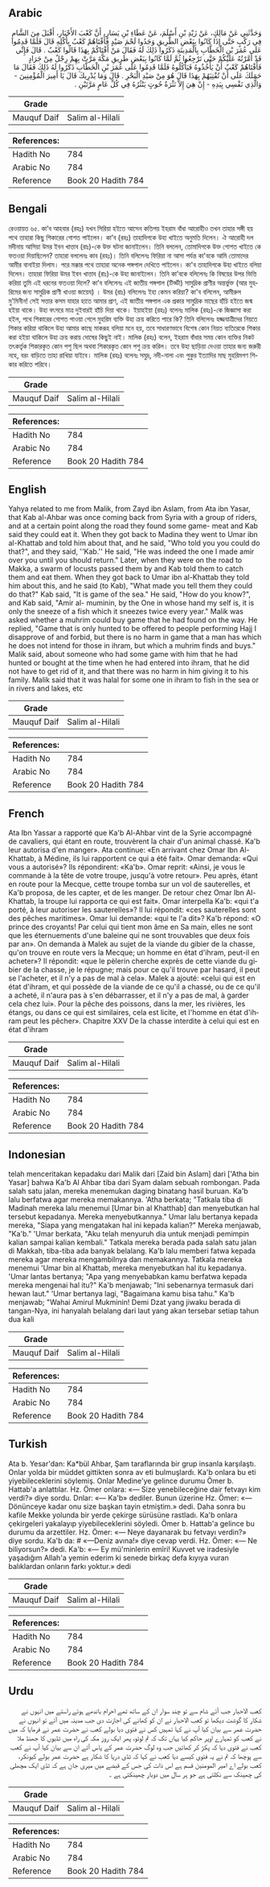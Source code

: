 ## Arabic


<div dir="rtl" lang="ar" style={{fontSize:'larger',backgroundColor:'#f8f9fa',padding:20}}>
وَحَدَّثَنِي عَنْ مَالِكٍ، عَنْ زَيْدِ بْنِ أَسْلَمَ، عَنْ عَطَاءِ بْنِ يَسَارٍ، أَنَّ كَعْبَ الأَحْبَارِ، أَقْبَلَ مِنَ الشَّامِ فِي رَكْبٍ حَتَّى إِذَا كَانُوا بِبَعْضِ الطَّرِيقِ وَجَدُوا لَحْمَ صَيْدٍ فَأَفْتَاهُمْ كَعْبٌ بِأَكْلِهِ قَالَ فَلَمَّا قَدِمُوا عَلَى عُمَرَ بْنِ الْخَطَّابِ بِالْمَدِينَةِ ذَكَرُوا ذَلِكَ لَهُ فَقَالَ مَنْ أَفْتَاكُمْ بِهَذَا قَالُوا كَعْبٌ ‏.‏ قَالَ فَإِنِّي قَدْ أَمَّرْتُهُ عَلَيْكُمْ حَتَّى تَرْجِعُوا ثُمَّ لَمَّا كَانُوا بِبَعْضِ طَرِيقِ مَكَّةَ مَرَّتْ بِهِمْ رِجْلٌ مِنْ جَرَادٍ فَأَفْتَاهُمْ كَعْبٌ أَنْ يَأْخُذُوهُ فَيَأْكُلُوهُ فَلَمَّا قَدِمُوا عَلَى عُمَرَ بْنِ الْخَطَّابِ ذَكَرُوا لَهُ ذَلِكَ فَقَالَ مَا حَمَلَكَ عَلَى أَنْ تُفْتِيَهُمْ بِهَذَا قَالَ هُوَ مِنْ صَيْدِ الْبَحْرِ ‏.‏ قَالَ وَمَا يُدْرِيكَ قَالَ يَا أَمِيرَ الْمُؤْمِنِينَ - وَالَّذِي نَفْسِي بِيَدِهِ - إِنْ هِيَ إِلاَّ نَثْرَةُ حُوتٍ يَنْثُرُهُ فِي كُلِّ عَامٍ مَرَّتَيْنِ ‏.‏
</div>
<div style={{backgroundColor:'#f8f9fa',padding:20, marginBottom: 10}}><table> <thead> <tr> <th>Grade</th> <th></th> </tr> </thead> <tbody> <tr><td>Mauquf Daif</td><td>Salim al-Hilali</td></tr></tbody></table><table> <thead> <tr> <th>References:</th> <th></th> </tr> </thead> <tbody><tr><td>Hadith No</td><td>784</td></tr><tr><td>Arabic No</td><td>784</td></tr><tr><td>Reference</td><td>Book 20 Hadith 784</td></tr></tbody></table></div>

## Bengali


<div dir="ltr" lang="bn" style={{fontSize:'larger',backgroundColor:'#f8f9fa',padding:20}}>
রেওয়ায়ত ৬৫. কা’ব আহবার (রহঃ) যখন সিরিয়া হইতে আসেন কতিপয় ইহরাম বাঁধা আরোহীও তখন তাহার সঙ্গী হয় পথে তাহারা কিছু শিকারের গোশত পাইলেন। কা’ব (রহঃ) তাহাদিগকে উহা খাইতে অনুমতি দিলেন। ঐ আরোহী দল মদীনায় আসিয়া উমর ইবন খাত্তাব (রাঃ)-কে উক্ত ঘটনা জানাইলেন। তিনি বললেন, তোমাদিগকে উক্ত গোশত খাইতে কে ফতওয়া দিয়াছিলেন? তাহারা বললেনঃ কাব (রহঃ)। তিনি বলিলেনঃ ফিরিয়া না আসা পর্যন্ত কা'বকে আমি তোমাদের আমীর বানাইয়া দিলাম। পরে মক্কার পথে তাহারা অনেক পঙ্গপাল দেখিতে পাইলেন। কা'ব তাহাদিগকে উহা খাইতে বলিয়া দিলেন। তাহারা ফিরিয়া উমর ইবন খাত্তাব (রাঃ)-কে উহা জানাইলেন। তিনি কা’বকে বলিলেনঃ কি বিষয়ের উপর ভিত্তি করিয়া তুমি এই ধরনের ফতওয়া দিলে? কা’ব বলিলেনঃ এই জাতীয় পঙ্গপাল (টিড্ডী) সামুদ্রিক প্রাণীর অন্তর্ভুক্ত (আর মুহরিমের জন্য সামুদ্রিক প্রাণী খাওয়া জায়েয) । উমর (রাঃ) বলিলেনঃ ইহা কেমন করিয়া? কা'ব বলিলেন, আমীরুল মু'মিনীন! সেই সত্তার কসম যাহার হাতে আমার প্রাণ, এই জাতীয় পঙ্গপাল এক প্রকার সামুদ্রিক মাছের হাঁচি হইতে জন্ম হইয়া থাকে। উহা বৎসরে মাত্র দুইবারই হাঁচি দিয়া থাকে। ইয়াহইয়া (রহঃ) বলেনঃ মালিক (রহঃ)-কে জিজ্ঞাসা করা হইল, পথে শিকারের গোশত পাওয়া গেলে মুহরিম ব্যক্তি উহা ক্রয় করিতে পারে কি? তিনি বলিলেনঃ হজ্জযাত্রীদের নিয়তে শিকার করিয়া থাকিলে উহা আমার কাছে মাকরূহ বলিয়া মনে হয়, তবে সাধারণভাবে বিশেষ কোন নিয়ত ব্যতিরেকে শিকার করা হইয়া থাকিলে উহা ক্রয় করায় দোষের কিছুই নাই। মালিক (রহঃ) বলেন, ইহরাম বাঁধার সময় কোন ব্যক্তির নিকট তৎকর্তৃক শিকারকৃত কোন পশু ছিল অথবা শিকারকৃত কোন পশু ক্রয় করিল। তবে উহা ছাড়িয়া দেওয়া তাহার জন্য জরুরী নহে, বরং বাড়িতে তাহা রাখিয়া যাইবে। মালিক (রহঃ) বলেনঃ সমুদ্র, নদী-নালা এবং পুকুর ইত্যাদির মাছ মুহরিমগণ শিকার করিতে পরিবে।
</div>
<div style={{backgroundColor:'#f8f9fa',padding:20, marginBottom: 10}}><table> <thead> <tr> <th>Grade</th> <th></th> </tr> </thead> <tbody> <tr><td>Mauquf Daif</td><td>Salim al-Hilali</td></tr></tbody></table><table> <thead> <tr> <th>References:</th> <th></th> </tr> </thead> <tbody><tr><td>Hadith No</td><td>784</td></tr><tr><td>Arabic No</td><td>784</td></tr><tr><td>Reference</td><td>Book 20 Hadith 784</td></tr></tbody></table></div>

## English


<div dir="ltr" lang="en" style={{fontSize:'larger',backgroundColor:'#f8f9fa',padding:20}}>
Yahya related to me from Malik, from Zayd ibn Aslam, from Ata ibn Yasar, that Kab al-Ahbar was once coming back from Syria with a group of riders, and at a certain point along the road they found some game- meat and Kab said they could eat it. When they got back to Madina they went to Umar ibn al-Khattab and told him about that, and he said, "Who told you you could do that?", and they said, ''Kab.'' He said, "He was indeed the one I made amir over you until you should return." Later, when they were on the road to Makka, a swarm of locusts passed them by and Kab told them to catch them and eat them. When they got back to Umar ibn al-Khattab they told him about this, and he said (to Kab), "What made you tell them they could do that?" Kab said, "It is game of the sea." He said, "How do you know?", and Kab said, "Amir al- muminin, by the One in whose hand my self is, it is only the sneeze of a fish which it sneezes twice every year." Malik was asked whether a muhrim could buy game that he had found on the way. He replied, "Game that is only hunted to be offered to people performing Hajj I disapprove of and forbid, but there is no harm in game that a man has which he does not intend for those in ihram, but which a muhrim finds and buys." Malik said, about someone who had some game with him that he had hunted or bought at the time when he had entered into ihram, that he did not have to get rid of it, and that there was no harm in him giving it to his family. Malik said that it was halal for some one in ihram to fish in the sea or in rivers and lakes, etc
</div>
<div style={{backgroundColor:'#f8f9fa',padding:20, marginBottom: 10}}><table> <thead> <tr> <th>Grade</th> <th></th> </tr> </thead> <tbody> <tr><td>Mauquf Daif</td><td>Salim al-Hilali</td></tr></tbody></table><table> <thead> <tr> <th>References:</th> <th></th> </tr> </thead> <tbody><tr><td>Hadith No</td><td>784</td></tr><tr><td>Arabic No</td><td>784</td></tr><tr><td>Reference</td><td>Book 20 Hadith 784</td></tr></tbody></table></div>

## French


<div dir="ltr" lang="fr" style={{fontSize:'larger',backgroundColor:'#f8f9fa',padding:20}}>
Ata Ibn Yassar a rapporté que Ka'b Al-Ahbar vint de la Syrie accompagné de cavaliers, qui étant en route, trouvèrent la chair d'un animal chassé. Ka'b leur autorisa d'en manger». Ata continue: «En arrivant chez Omar Ibn Al-Khattab, à Médine, ils lui rapportent ce qui a été fait». Omar demanda: «Qui vous a autorisé»? Ils répondirent: «Ka'b». Omar reprit: «Ainsi, je vous le commande à la tête de votre troupe, jusqu'à votre retour». Peu après, étant en route pour la Mecque, cette troupe tomba sur un vol de sauterelles, et Ka'b proposa, de les capter, et de les manger. De retour chez Omar Ibn Al-Khattab, la troupe lui rapporta ce qui est fait». Omar interpella Ka'b: «qui t'a porté, à leur autoriser les sauterelles»? Il lui répondit: «ces sauterelles sont des pêches maritimes». Omar lui demande: «qui te l'a dit»? Ka'b répond: «O prince des croyants! Par celui qui tient mon âme en Sa main, elles ne sont que les éternuements d'une baleine qui ne sont trouvables que deux fois par an». On demanda à Malek au sujet de la viande du gibier de la chasse, qu'on trouve en route vers la Mecque; un homme en état d'ihram, peut-il en acheter»? Il répondit: «que le pèlerin cherche exprès de cette viande du gibier de la chasse, je le répugne; mais pour ce qu'il trouve par hasard, il peut se l'acheter, et il n'y a pas de mal à cela». Malek a ajouté: «celui qui est en état d'ihram, et qui possède de la viande de ce qu'il a chassé, ou de ce qu'il a acheté, il n'aura pas à s'en débarrasser, et il n'y a pas de mal, à garder cela chez lui». Pour la pêche des poissons, dans la mer, les rivières, les étangs, ou dans ce qui est similaires, cela est licite, et l'homme en état d'ihram peut les pêcher». Chapitre XXV De la chasse interdite à celui qui est en état d'ihram
</div>
<div style={{backgroundColor:'#f8f9fa',padding:20, marginBottom: 10}}><table> <thead> <tr> <th>Grade</th> <th></th> </tr> </thead> <tbody> <tr><td>Mauquf Daif</td><td>Salim al-Hilali</td></tr></tbody></table><table> <thead> <tr> <th>References:</th> <th></th> </tr> </thead> <tbody><tr><td>Hadith No</td><td>784</td></tr><tr><td>Arabic No</td><td>784</td></tr><tr><td>Reference</td><td>Book 20 Hadith 784</td></tr></tbody></table></div>

## Indonesian


<div dir="ltr" lang="id" style={{fontSize:'larger',backgroundColor:'#f8f9fa',padding:20}}>
telah menceritakan kepadaku dari Malik dari [Zaid bin Aslam] dari ['Atha bin Yasar] bahwa Ka'b Al Ahbar tiba dari Syam dalam sebuah rombongan. Pada salah satu jalan, mereka menemukan daging binatang hasil buruan. Ka'b lalu berfatwa agar mereka memakannya. 'Atha berkata; "Tatkala tiba di Madinah mereka lalu menemui [Umar bin al Khatthab] dan menyebutkan hal tersebut kepadanya. Mereka menyebutkannya." Umar lalu bertanya kepada mereka, "Siapa yang mengatakan hal ini kepada kalian?" Mereka menjawab, "Ka'b." 'Umar berkata, "Aku telah menyuruh dia untuk menjadi pemimpin kalian sampai kalian kembali." Tatkala mereka berada pada salah satu jalan di Makkah, tiba-tiba ada banyak belalang. Ka'b lalu memberi fatwa kepada mereka agar mereka mengambilnya dan memakannya. Tatkala mereka menemui 'Umar bin al Khattab, mereka menyebutkan hal itu kepadanya. 'Umar lantas bertanya; "Apa yang menyebabkan kamu berfatwa kepada mereka mengenai hal itu?" Ka'b menjawab; "Ini sebenarnya termasuk dari hewan laut." 'Umar bertanya lagi, "Bagaimana kamu bisa tahu." Ka'b menjawab; "Wahai Amirul Mukminin! Demi Dzat yang jiwaku berada di tangan-Nya, ini hanyalah belalang dari laut yang akan tersebar setiap tahun dua kali
</div>
<div style={{backgroundColor:'#f8f9fa',padding:20, marginBottom: 10}}><table> <thead> <tr> <th>Grade</th> <th></th> </tr> </thead> <tbody> <tr><td>Mauquf Daif</td><td>Salim al-Hilali</td></tr></tbody></table><table> <thead> <tr> <th>References:</th> <th></th> </tr> </thead> <tbody><tr><td>Hadith No</td><td>784</td></tr><tr><td>Arabic No</td><td>784</td></tr><tr><td>Reference</td><td>Book 20 Hadith 784</td></tr></tbody></table></div>

## Turkish


<div dir="ltr" lang="tr" style={{fontSize:'larger',backgroundColor:'#f8f9fa',padding:20}}>
Ata b. Yesar'dan: Ka*bül Ahbar, Şam taraflarında bir grup insanla karşılaştı. Onlar yolda bir müddet gittikten sonra av eti bulmuşlardı. Ka'b onlara bu eti yiyebileceklerini söylemiş. Onlar Medine'ye gelince durumu Ömer b. Hattab'a anlattılar. Hz. Ömer onlara: «— Size yenebileceğine dair fetvayı kim verdi?» diye sordu. Dnlar: «— Ka'b» dediler. Bunun üzerine Hz. Ömer: «— Dönünceye kadar onu size başkan tayin etmiştim.» dedi. Daha sonra bu kafile Mekke yolunda bir yerde çekirge sürüsü­ne rastladı. Ka'b onlara çekirgeleri yakalayıp yiyebileceklerini söyledi. Ömer b. Hattab'a gelince bu durumu da arzettiler. Hz. Ömer: «— Neye dayanarak bu fetvayı verdin?» diye sordu. Ka'b da: # «—Deniz avına!» diye cevap verdi. Hz. Ömer: «— Ne biliyorsun?» dedi. Ka'b: «— Ey mü'minlerin emîri! Kuvvet ve iradesiyle yaşadığım Allah'a yemin ederim ki senede birkaç defa kıyıya vuran balıklardan onların farkı yoktur.» dedi
</div>
<div style={{backgroundColor:'#f8f9fa',padding:20, marginBottom: 10}}><table> <thead> <tr> <th>Grade</th> <th></th> </tr> </thead> <tbody> <tr><td>Mauquf Daif</td><td>Salim al-Hilali</td></tr></tbody></table><table> <thead> <tr> <th>References:</th> <th></th> </tr> </thead> <tbody><tr><td>Hadith No</td><td>784</td></tr><tr><td>Arabic No</td><td>784</td></tr><tr><td>Reference</td><td>Book 20 Hadith 784</td></tr></tbody></table></div>

## Urdu


<div dir="rtl" lang="ur" style={{fontSize:'larger',backgroundColor:'#f8f9fa',padding:20}}>
کعب الاحبار جب آئے شام سے تو چند سوار ان کے ساتھ تھے احرام باندھے ہوئے راستے میں انہوں نے شکار کا گوشت دیکھا تو کعب الاحبار نے ان کو کھانے کی اجازت دی جب مدینہ میں آئے تو انہوں نے حضرت عمر سے بیان کیا آپ نے کہا تمہیں کس نے فتوی دیا بولے کعب نے حضرت عمر نے فرمایا کہ میں نے کعب کو تمہارے اوپر حاکم کیا یہاں تک کہ تم لوٹو، پھر ایک روز مکہ کی راہ میں ٹڈیوں کا جھنڈ ملا کعب نے فتوی دیا کہ پکڑ کر کھائیں جب وہ لوگ حضرت عمر کے پاس آئے ان سے بیان کیا آپ نے کعب سے پوچھا کہ تم نے یہ فتوی کیسے دیا کعب نے کہا کہ ٹڈی دریا کا شکار ہے حضرت عمر بولے کیونکر، کعب بولے اے امیر المومنین قسم ہے اس ذات کی جس کے قبضے میں میری جان ہے کہ ٹڈی ایک مچھلی کی چھینک سے نکلتی ہے جو ہر سال میں دوبار چھینکتی ہے ۔
</div>
<div style={{backgroundColor:'#f8f9fa',padding:20, marginBottom: 10}}><table> <thead> <tr> <th>Grade</th> <th></th> </tr> </thead> <tbody> <tr><td>Mauquf Daif</td><td>Salim al-Hilali</td></tr></tbody></table><table> <thead> <tr> <th>References:</th> <th></th> </tr> </thead> <tbody><tr><td>Hadith No</td><td>784</td></tr><tr><td>Arabic No</td><td>784</td></tr><tr><td>Reference</td><td>Book 20 Hadith 784</td></tr></tbody></table></div>